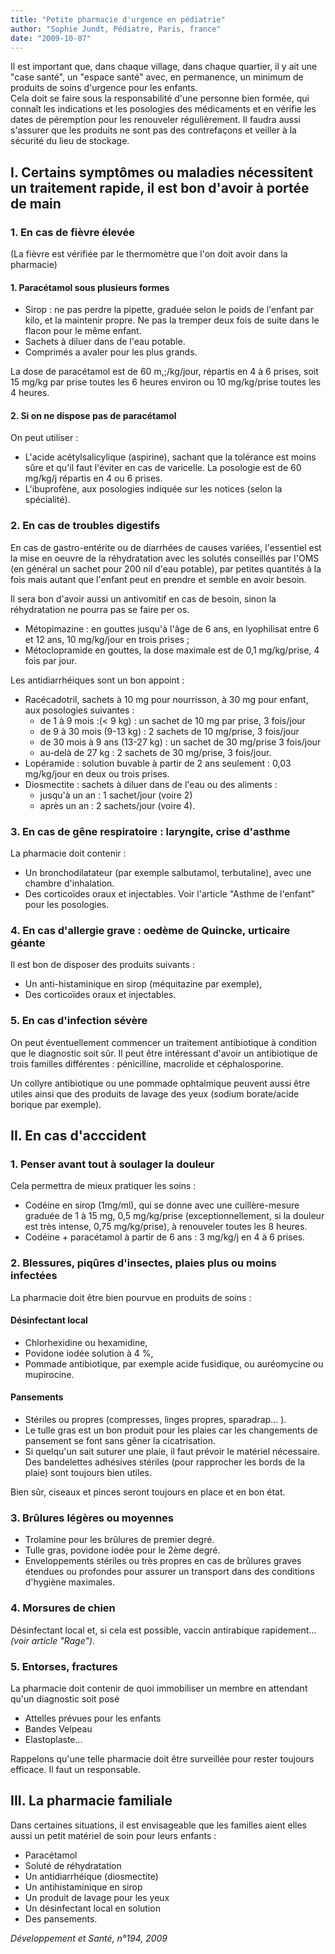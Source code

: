 ```yaml
---
title: "Petite pharmacie d'urgence en pédiatrie"
author: "Sophie Jundt, Pédiatre, Paris, france"
date: "2009-10-07"
---
```


<div class="teaser"><p>Il est important que, dans chaque village, dans chaque quartier, il y ait une "case santé", un "espace santé" avec, en permanence, un minimum de produits de soins d'urgence pour les enfants.<br />
Cela doit se faire sous la responsabilité d'une personne bien formée, qui connaît les indications et les posologies des médicaments et en vérifie les dates de péremption pour les renouveler régulièrement. Il faudra aussi s'assurer que les produits ne sont pas des contrefaçons et veiller à la sécurité du lieu de stockage.</p></div>

## I. Certains symptômes ou maladies nécessitent un traitement rapide, il est bon d'avoir à portée de main

### 1. En cas de fièvre élevée

(La fièvre est vérifiée par le thermomètre que l'on doit avoir dans la pharmacie)

#### 1. Paracétamol sous plusieurs formes

- Sirop : ne pas perdre la pipette, graduée selon le poids de l'enfant par kilo, et la maintenir propre. Ne pas la tremper deux fois de suite dans le flacon pour le même enfant.
- Sachets à diluer dans de l'eau potable.
- Comprimés a avaler pour les plus grands.

La dose de paracétamol est de 60 m,;/kg/jour, répartis en 4 à 6 prises, soit 15 mg/kg par prise toutes les 6 heures environ ou 10 mg/kg/prise toutes les 4 heures.

#### 2. Si on ne dispose pas de paracétamol

On peut utiliser :

- L'acide acétylsalicylique (aspirine), sachant que la tolérance est moins sûre et qu'il faut l'éviter en cas de varicelle. La posologie est de 60 mg/kg/j répar­tis en 4 ou 6 prises.
- L'ibuprofène, aux posologies indiquée sur les notices (selon la spécialité).

### 2. En cas de troubles digestifs

En cas de gastro-entérite ou de diarrhées de causes variées, l'essentiel est la mise en oeuvre de la réhy­dratation avec les solutés conseillés par l'OMS (en général un sachet pour 200 nil d'eau potable), par petites quantités à la fois mais autant que l'en­fant peut en prendre et semble en avoir besoin.

Il sera bon d'avoir aussi un antivomitif en cas de besoin, sinon la réhydratation ne pourra pas se faire per os.

- Métopimazine : en gouttes jusqu'à l'âge de 6 ans, en lyophilisat entre 6 et 12 ans, 10 mg/kg/jour en trois prises ;
- Métoclopramide en gouttes, la dose maximale est de 0,1 mg/kg/prise, 4 fois par jour.

Les antidiarrhéiques sont un bon appoint :

- Racécadotril, sachets à 10 mg pour nourrisson, à 30 mg pour enfant, aux posologies suivantes :
  - de 1 à 9 mois :(< 9 kg) : un sachet de 10 mg par prise, 3 fois/jour
  - de 9 à 30 mois (9-13 kg) : 2 sachets de 10 mg/prise, 3 fois/jour
  - de 30 mois à 9 ans (13-27 kg) : un sachet de 30 mg/prise 3 fois/jour
  - au-delà de 27 kg : 2 sachets de 30 mg/prise, 3 fois/jour.
- Lopéramide : solution buvable à partir de 2 ans seulement : 0,03 mg/kg/jour en deux ou trois prises.
- Diosmectite : sachets à diluer dans de l'eau ou des aliments :
  - jusqu'à un an : 1 sachet/jour (voire 2)
  - après un an : 2 sachets/jour (voire 4).

### 3. En cas de gêne respiratoire : laryngite, crise d'asthme

La pharmacie doit contenir :

- Un bronchodilatateur (par exemple salbutamol, terbutaline), avec une chambre d'inhalation.
- Des corticoïdes oraux et injectables. Voir l'article "Asthme de l'enfant" pour les posologies.

### 4. En cas d'allergie grave : oedème de Quincke, urticaire géante

Il est bon de disposer des produits suivants :

- Un anti-histaminique en sirop (méquitazine par exemple),
- Des corticoïdes oraux et injectables.

### 5. En cas d'infection sévère

On peut éventuellement commencer un traitement antibiotique à condition que le diagnostic soit sûr. Il peut être intéressant d'avoir un antibiotique de trois familles différentes : pénicilline, macrolide et céphalosporine.

Un collyre antibiotique ou une pommade ophtal­mique peuvent aussi être utiles ainsi que des produits de lavage des yeux (sodium borate/acide borique par exemple).

## II. En cas d'acccident

### 1. Penser avant tout à soulager la douleur

Cela permettra de mieux pratiquer les soins :

- Codéine en sirop (1mg/ml), qui se donne avec une cuillère-mesure graduée de 1 à 15 mg, 0,5 mg/kg/prise (exceptionnellement, si la douleur est très intense, 0,75 mg/kg/prise), à renouveler toutes les 8 heures.
- Codéine + paracétamol à partir de 6 ans : 3 mg/kg/j en 4 à 6 prises.

### 2. Blessures, piqûres d'insectes, plaies plus ou moins infectées

La pharmacie doit être bien pourvue en produits de soins :

#### Désinfectant local

- Chlorhexidine ou hexamidine,
- Povidone iodée solution à 4 %,
- Pommade antibiotique, par exemple acide fusi­dique, ou auréomycine ou mupirocine.

#### Pansements

- Stériles ou propres (compresses, linges propres, sparadrap... ).
- Le tulle gras est un bon produit pour les plaies car les changements de pansement se font sans gêner la cicatrisation.
- Si quelqu'un sait suturer une plaie, il faut prévoir le matériel nécessaire. Des bandelettes adhésives stériles (pour rapprocher les bords de la plaie) sont toujours bien utiles.

Bien sûr, ciseaux et pinces seront toujours en place et en bon état.

### 3. Brûlures légères ou moyennes

- Trolamine pour les brûlures de premier degré.
- Tulle gras, povidone iodée pour le 2ème degré.
- Enveloppements stériles ou très propres en cas de brûlures graves étendues ou profondes pour assu­rer un transport dans des conditions d'hygiène maximales.

### 4. Morsures de chien

Désinfectant local et, si cela est possible, vaccin antirabique rapidement... *(voir article "Rage").*

### 5. Entorses, fractures

La pharmacie doit contenir de quoi immobiliser un membre en attendant qu'un diagnostic soit posé

- Attelles prévues pour les enfants
- Bandes Velpeau
- Elastoplaste...

Rappelons qu'une telle pharmacie doit être surveillée pour rester toujours efficace. Il faut un responsable.

## III. La pharmacie familiale

Dans certaines situations, il est envisageable que les familles aient elles aussi un petit matériel de soin pour leurs enfants :

- Paracétamol
- Soluté de réhydratation
- Un antidiarrhéique (diosmectite)
- Un antihistaminique en sirop
- Un produit de lavage pour les yeux
- Un désinfectant local en solution
- Des pansements.

*Développement et Santé, n°194, 2009*
